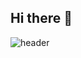 ## Hi there 👋
![header](https://capsule-render.vercel.app/api?type=blur&color=gradient&text=%20asdf%20&height=300&fontSize=100&textBg=true)
